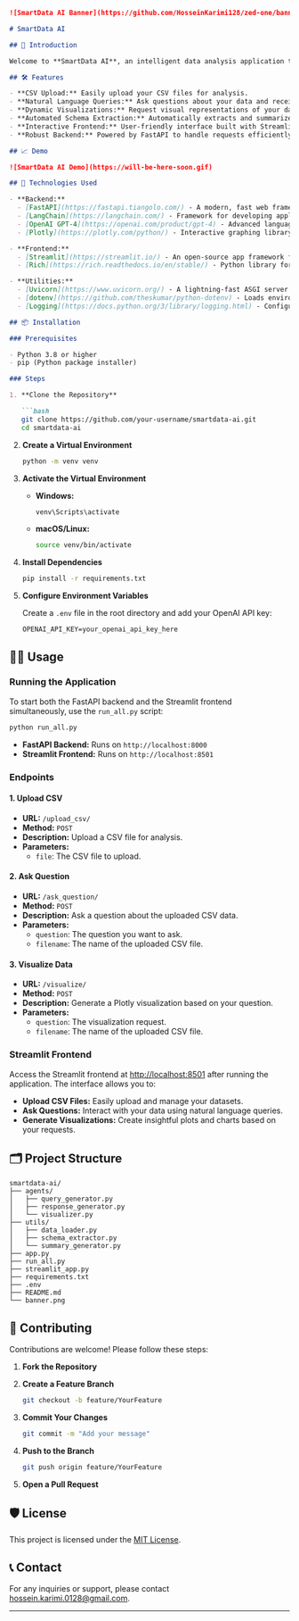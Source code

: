 ```markdown
![SmartData AI Banner](https://github.com/HosseinKarimi128/zed-one/banner.png)

# SmartData AI

## 🚀 Introduction

Welcome to **SmartData AI**, an intelligent data analysis application that leverages the power of OpenAI's GPT-4 to provide insightful data queries and visualizations. Whether you're a data analyst, business professional, or enthusiast, SmartData AI simplifies data exploration by allowing you to interact with your datasets using natural language.

## 🛠 Features

- **CSV Upload:** Easily upload your CSV files for analysis.
- **Natural Language Queries:** Ask questions about your data and receive precise answers generated by AI.
- **Dynamic Visualizations:** Request visual representations of your data and get interactive Plotly charts.
- **Automated Schema Extraction:** Automatically extracts and summarizes the schema of your datasets.
- **Interactive Frontend:** User-friendly interface built with Streamlit for seamless interaction.
- **Robust Backend:** Powered by FastAPI to handle requests efficiently.

## 📈 Demo

![SmartData AI Demo](https://will-be-here-soon.gif)

## 🧰 Technologies Used

- **Backend:**
  - [FastAPI](https://fastapi.tiangolo.com/) - A modern, fast web framework for building APIs with Python.
  - [LangChain](https://langchain.com/) - Framework for developing applications powered by language models.
  - [OpenAI GPT-4](https://openai.com/product/gpt-4) - Advanced language model for generating intelligent responses.
  - [Plotly](https://plotly.com/python/) - Interactive graphing library for Python.

- **Frontend:**
  - [Streamlit](https://streamlit.io/) - An open-source app framework for Machine Learning and Data Science teams.
  - [Rich](https://rich.readthedocs.io/en/stable/) - Python library for rich text and beautiful formatting in the terminal.

- **Utilities:**
  - [Uvicorn](https://www.uvicorn.org/) - A lightning-fast ASGI server.
  - [dotenv](https://github.com/theskumar/python-dotenv) - Loads environment variables from a `.env` file.
  - [Logging](https://docs.python.org/3/library/logging.html) - Configurable logging for Python applications.

## 📦 Installation

### Prerequisites

- Python 3.8 or higher
- pip (Python package installer)

### Steps

1. **Clone the Repository**

   ```bash
   git clone https://github.com/your-username/smartdata-ai.git
   cd smartdata-ai
   ```

2. **Create a Virtual Environment**

   ```bash
   python -m venv venv
   ```

3. **Activate the Virtual Environment**

   - **Windows:**
     ```bash
     venv\Scripts\activate
     ```
   - **macOS/Linux:**
     ```bash
     source venv/bin/activate
     ```

4. **Install Dependencies**

   ```bash
   pip install -r requirements.txt
   ```

5. **Configure Environment Variables**

   Create a `.env` file in the root directory and add your OpenAI API key:

   ```env
   OPENAI_API_KEY=your_openai_api_key_here
   ```

## 🏃‍♂️ Usage

### Running the Application

To start both the FastAPI backend and the Streamlit frontend simultaneously, use the `run_all.py` script:

```bash
python run_all.py
```

- **FastAPI Backend:** Runs on `http://localhost:8000`
- **Streamlit Frontend:** Runs on `http://localhost:8501`

### Endpoints

#### 1. **Upload CSV**

- **URL:** `/upload_csv/`
- **Method:** `POST`
- **Description:** Upload a CSV file for analysis.
- **Parameters:**
  - `file`: The CSV file to upload.

#### 2. **Ask Question**

- **URL:** `/ask_question/`
- **Method:** `POST`
- **Description:** Ask a question about the uploaded CSV data.
- **Parameters:**
  - `question`: The question you want to ask.
  - `filename`: The name of the uploaded CSV file.

#### 3. **Visualize Data**

- **URL:** `/visualize/`
- **Method:** `POST`
- **Description:** Generate a Plotly visualization based on your question.
- **Parameters:**
  - `question`: The visualization request.
  - `filename`: The name of the uploaded CSV file.

### Streamlit Frontend

Access the Streamlit frontend at [http://localhost:8501](http://localhost:8501) after running the application. The interface allows you to:

- **Upload CSV Files:** Easily upload and manage your datasets.
- **Ask Questions:** Interact with your data using natural language queries.
- **Generate Visualizations:** Create insightful plots and charts based on your requests.

## 🗂 Project Structure

```
smartdata-ai/
├── agents/
│   ├── query_generator.py
│   ├── response_generator.py
│   └── visualizer.py
├── utils/
│   ├── data_loader.py
│   ├── schema_extractor.py
│   └── summary_generator.py
├── app.py
├── run_all.py
├── streamlit_app.py
├── requirements.txt
├── .env
├── README.md
└── banner.png
```

## 📝 Contributing

Contributions are welcome! Please follow these steps:

1. **Fork the Repository**
2. **Create a Feature Branch**

   ```bash
   git checkout -b feature/YourFeature
   ```

3. **Commit Your Changes**

   ```bash
   git commit -m "Add your message"
   ```

4. **Push to the Branch**

   ```bash
   git push origin feature/YourFeature
   ```

5. **Open a Pull Request**

## 🛡 License

This project is licensed under the [MIT License](LICENSE).

## 📞 Contact

For any inquiries or support, please contact [hossein.karimi.0128@gmail.com](mailto:hossein.karimi.0128@gmail.com).

---
```